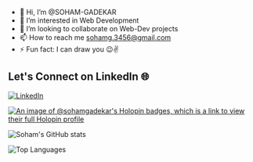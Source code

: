 - 👋 Hi, I’m @SOHAM-GADEKAR
- 👀 I’m interested in Web Development
- 💞️ I’m looking to collaborate on Web-Dev projects
- 📫 How to reach me sohamg.3456@gmail.com
- ⚡ Fun fact: I can draw you 😉✌️

## Let's Connect on LinkedIn 🌐
[![LinkedIn](https://img.shields.io/badge/LinkedIn-Connect-blue?style=for-the-badge&logo=linkedin)](https://www.linkedin.com/in/soham-gadekar-009460257/)

[![An image of @sohamgadekar's Holopin badges, which is a link to view their full Holopin profile](https://holopin.me/sohamgadekar)](https://holopin.io/@sohamgadekar)

![Soham's GitHub stats](https://github-readme-stats.vercel.app/api?username=SOHAM-GADEKAR&show_icons=true&theme=radical&cache_seconds=86400)

![Top Languages](https://github-readme-stats.vercel.app/api/top-langs/?username=SOHAM-GADEKAR&layout=compact&theme=tokyonight&cache_seconds=86400)

<!---
SOHAM-GADEKAR/SOHAM-GADEKAR is a ✨ special ✨ repository because its `README.md` (this file) appears on your GitHub profile.
You can click the Preview link to take a look at your changes.
--->
